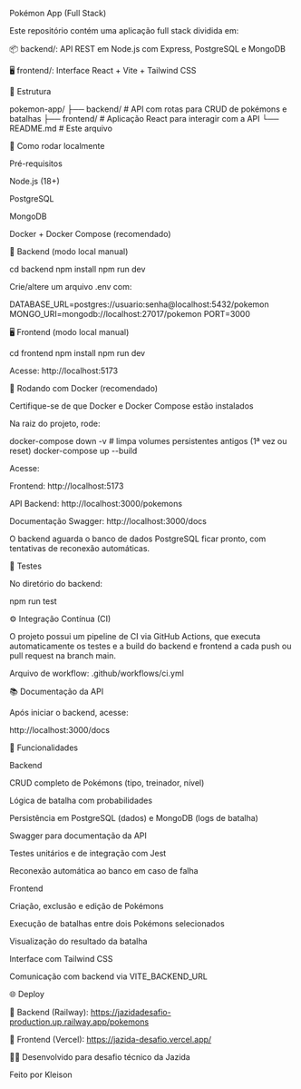 Pokémon App (Full Stack)

Este repositório contém uma aplicação full stack dividida em:

📦 backend/: API REST em Node.js com Express, PostgreSQL e MongoDB

🖥️ frontend/: Interface React + Vite + Tailwind CSS

📂 Estrutura

pokemon-app/
├── backend/     # API com rotas para CRUD de pokémons e batalhas
├── frontend/    # Aplicação React para interagir com a API
└── README.md    # Este arquivo

🚀 Como rodar localmente

Pré-requisitos

Node.js (18+)

PostgreSQL

MongoDB

Docker + Docker Compose (recomendado)

🔧 Backend (modo local manual)

cd backend
npm install
npm run dev

Crie/altere um arquivo .env com:

DATABASE_URL=postgres://usuario:senha@localhost:5432/pokemon
MONGO_URI=mongodb://localhost:27017/pokemon
PORT=3000

🖥️ Frontend (modo local manual)

cd frontend
npm install
npm run dev

Acesse: http://localhost:5173

🐳 Rodando com Docker (recomendado)

Certifique-se de que Docker e Docker Compose estão instalados

Na raiz do projeto, rode:

docker-compose down -v  # limpa volumes persistentes antigos (1ª vez ou reset)
docker-compose up --build

Acesse:

Frontend: http://localhost:5173

API Backend: http://localhost:3000/pokemons

Documentação Swagger: http://localhost:3000/docs

O backend aguarda o banco de dados PostgreSQL ficar pronto, com tentativas de reconexão automáticas.

🧪 Testes

No diretório do backend:

npm run test

⚙️ Integração Contínua (CI)

O projeto possui um pipeline de CI via GitHub Actions, que executa automaticamente os testes e a build do backend e frontend a cada push ou pull request na branch main.

Arquivo de workflow: .github/workflows/ci.yml

📚 Documentação da API

Após iniciar o backend, acesse:

http://localhost:3000/docs

📌 Funcionalidades

Backend

CRUD completo de Pokémons (tipo, treinador, nível)

Lógica de batalha com probabilidades

Persistência em PostgreSQL (dados) e MongoDB (logs de batalha)

Swagger para documentação da API

Testes unitários e de integração com Jest

Reconexão automática ao banco em caso de falha

Frontend

Criação, exclusão e edição de Pokémons

Execução de batalhas entre dois Pokémons selecionados

Visualização do resultado da batalha

Interface com Tailwind CSS

Comunicação com backend via VITE_BACKEND_URL

🌐 Deploy

🔗 Backend (Railway): https://jazidadesafio-production.up.railway.app/pokemons

🔗 Frontend (Vercel): https://jazida-desafio.vercel.app/

👨‍💻 Desenvolvido para desafio técnico da Jazida

Feito por Kleison